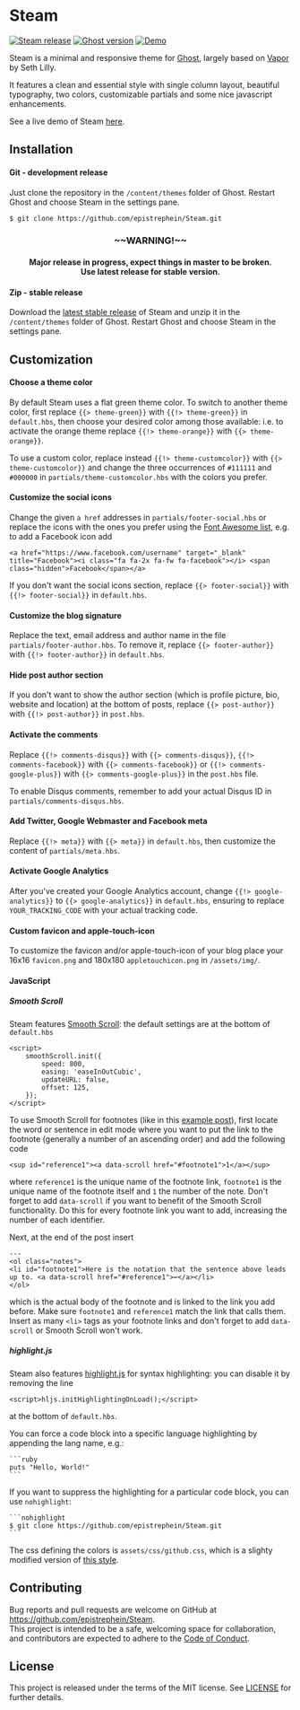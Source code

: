 # Steam
[![Steam release](https://img.shields.io/github/release/epistrephein/Steam.svg?style=flat-square)](https://github.com/epistrephein/Steam/releases)
[![Ghost version](https://img.shields.io/badge/Ghost-v0.11.x-brightgreen.svg?style=flat-square)](https://github.com/TryGhost/Ghost)
[![Demo](https://img.shields.io/website-online-offline-brightgreen-red/http/dev.epistrephe.in/steam.svg?label=demo&style=flat-square)](http://dev.epistrephe.in/steam/)

Steam is a minimal and responsive theme for [Ghost](http://ghost.org/), largely based on [Vapor](https://github.com/sethlilly/Vapor) by Seth Lilly.

It features a clean and essential style with single column layout, beautiful typography, two colors, customizable partials and some nice javascript enhancements.

See a live demo of Steam [here](http://dev.epistrephe.in/steam).


## Installation

#### Git - development release
Just clone the repository in the `/content/themes` folder of Ghost. Restart Ghost and choose Steam in the settings pane.

    $ git clone https://github.com/epistrephein/Steam.git

<h3 align="center">~~WARNING!~~</h3>
<h4 align="center">Major release in progress, expect things in master to be broken.<br>Use latest release for stable version.</h4>

#### Zip - stable release
Download the [latest stable release](https://github.com/epistrephein/Steam/releases) of Steam and unzip it in the `/content/themes` folder of Ghost. Restart Ghost and choose Steam in the settings pane.


## Customization

#### Choose a theme color
By default Steam uses a flat green theme color.
To switch to another theme color, first replace `{{> theme-green}}` with `{{!> theme-green}}` in `default.hbs`, then choose your desired color among those available: i.e. to activate the orange theme replace `{{!> theme-orange}}` with `{{> theme-orange}}`.

To use a custom color, replace instead `{{!> theme-customcolor}}` with `{{> theme-customcolor}}` and change the three occurrences of `#111111` and `#000000` in `partials/theme-customcolor.hbs` with the colors you prefer.

#### Customize the social icons
Change the given `a href` addresses in `partials/footer-social.hbs` or replace the icons with the ones you prefer using the [Font Awesome list](http://fortawesome.github.io/Font-Awesome/icons/), e.g. to add a Facebook icon add

    <a href="https://www.facebook.com/username" target="_blank" title="Facebook"><i class="fa fa-2x fa-fw fa-facebook"></i> <span class="hidden">Facebook</span></a>

If you don't want the social icons section, replace `{{> footer-social}}` with `{{!> footer-social}}` in `default.hbs`.

#### Customize the blog signature
Replace the text, email address and author name in the file `partials/footer-author.hbs`.
To remove it, replace `{{> footer-author}}` with `{{!> footer-author}}` in `default.hbs`.

#### Hide post author section
If you don't want to show the author section (which is profile picture, bio, website and location) at the bottom of posts, replace `{{> post-author}}` with `{{!> post-author}}` in `post.hbs`.

#### Activate the comments
Replace `{{!> comments-disqus}}` with `{{> comments-disqus}}`, `{{!> comments-facebook}}` with `{{> comments-facebook}}` or `{{!> comments-google-plus}}` with `{{> comments-google-plus}}` in the `post.hbs` file.

To enable Disqus comments, remember to add your actual Disqus ID in `partials/comments-disqus.hbs`.

#### Add Twitter, Google Webmaster and Facebook meta
Replace `{{!> meta}}` with `{{> meta}}` in `default.hbs`, then customize the content of `partials/meta.hbs`.

#### Activate Google Analytics
After you've created your Google Analytics account, change `{{!> google-analytics}}` to `{{> google-analytics}}` in `default.hbs`, ensuring to replace `YOUR_TRACKING_CODE` with your actual tracking code.

#### Custom favicon and apple-touch-icon
To customize the favicon and/or apple-touch-icon of your blog place your 16x16 `favicon.png` and 180x180 `appletouchicon.png` in `/assets/img/`.

#### JavaScript
##### Smooth Scroll
Steam features [Smooth Scroll](https://github.com/cferdinandi/smooth-scroll): the default settings are at the bottom of `default.hbs`

    <script>
        smoothScroll.init({
            speed: 800,
            easing: 'easeInOutCubic',
            updateURL: false,
            offset: 125,
        });
    </script>


To use Smooth Scroll for footnotes (like in this [example post](http://dev.epistrephe.in/steam/welcome-to-ghost/)), first locate the word or sentence in edit mode where you want to put the link to the footnote (generally a number of an ascending order) and add the following code

    <sup id="reference1"><a data-scroll href="#footnote1">1</a></sup>

where `reference1` is the unique name of the footnote link, `footnote1` is the unique name of the footnote itself and `1` the number of the note. Don't forget to add `data-scroll` if you want to benefit of the Smooth Scroll functionality. Do this for every footnote link you want to add, increasing the number of each identifier.

Next, at the end of the post insert

    ---
    <ol class="notes">
    <li id="footnote1">Here is the notation that the sentence above leads up to. <a data-scroll href="#reference1">↩</a></li>
    </ol>

which is the actual body of the footnote and is linked to the link you add before. Make sure `footnote1` and `reference1` match the link that calls them. Insert as many `<li>` tags as your footnote links and don't forget to add `data-scroll` or Smooth Scroll won't work.

##### highlight.js
Steam also features [highlight.js](https://highlightjs.org) for syntax highlighting: you can disable it by removing the line

    <script>hljs.initHighlightingOnLoad();</script>

at the bottom of `default.hbs`.

You can force a code block into a specific language highlighting by appending the lang name, e.g.:

    ```ruby
    puts "Hello, World!"
    ```

If you want to suppress the highlighting for a particular code block, you can use `nohighlight`:

    ```nohighlight
    $ git clone https://github.com/epistrephein/Steam.git
    ```

The css defining the colors is `assets/css/github.css`, which is a slighty modified version of [this style](https://github.com/isagalaev/highlight.js/blob/master/src/styles/github.css).


## Contributing
Bug reports and pull requests are welcome on GitHub at https://github.com/epistrephein/Steam.  
This project is intended to be a safe, welcoming space for collaboration, and contributors are expected to adhere to the [Code of Conduct](CODE_OF_CONDUCT.md).

## License
This project is released under the terms of the MIT license. See [LICENSE](LICENSE) for further details.
